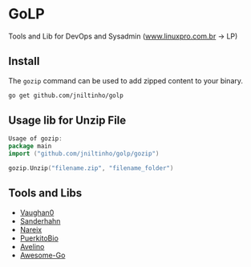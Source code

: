# GoLP

Tools and Lib for DevOps and Sysadmin (www.linuxpro.com.br -> LP)

## Install

The `gozip` command can be used to add zipped content to your binary.

```bash
go get github.com/jniltinho/golp
```

## Usage lib for Unzip File

```go
Usage of gozip:
package main
import ("github.com/jniltinho/golp/gozip")

gozip.Unzip("filename.zip", "filename_folder")
```

## Tools and Libs

- [Vaughan0](https://github.com/vaughan0/go-ini)
- [Sanderhahn](https://github.com/sanderhahn/gozip)
- [Nareix](https://github.com/nareix/curl)
- [PuerkitoBio](https://github.com/PuerkitoBio/goquery)
- [Avelino](https://github.com/avelino/awesome-go)
- [Awesome-Go](http://awesome-go.com/)






